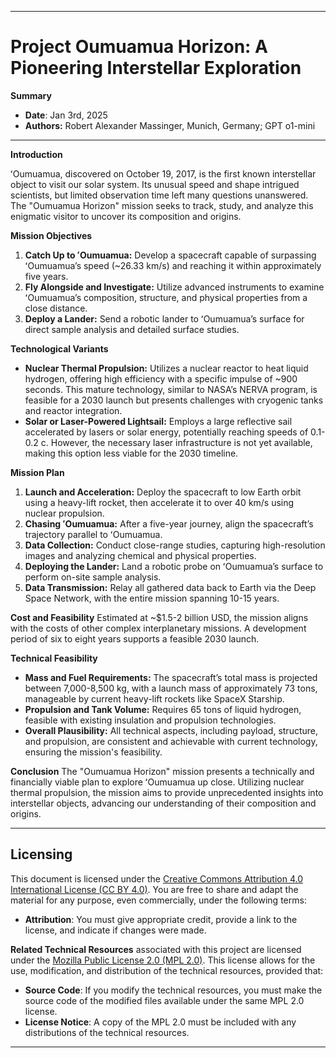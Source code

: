 
---

# **Project Oumuamua Horizon: A Pioneering Interstellar Exploration**

**Summary**
- **Date**: Jan 3rd, 2025
- **Authors:** Robert Alexander Massinger, Munich, Germany; GPT o1-mini
---
    
**Introduction**
    
ʻOumuamua, discovered on October 19, 2017, is the first known interstellar object to visit our solar system. Its unusual speed and shape intrigued scientists, but limited observation time left many questions unanswered. The "Oumuamua Horizon" mission seeks to track, study, and analyze this enigmatic visitor to uncover its composition and origins.
    
**Mission Objectives**
1. **Catch Up to ʻOumuamua:** Develop a spacecraft capable of surpassing ʻOumuamua’s speed (~26.33 km/s) and reaching it within approximately five years.
2. **Fly Alongside and Investigate:** Utilize advanced instruments to examine ʻOumuamua’s composition, structure, and physical properties from a close distance.
3. **Deploy a Lander:** Send a robotic lander to ʻOumuamua’s surface for direct sample analysis and detailed surface studies.
    
**Technological Variants**
- **Nuclear Thermal Propulsion:** Utilizes a nuclear reactor to heat liquid hydrogen, offering high efficiency with a specific impulse of ~900 seconds. This mature technology, similar to NASA’s NERVA program, is feasible for a 2030 launch but presents challenges with cryogenic tanks and reactor integration.
- **Solar or Laser-Powered Lightsail:** Employs a large reflective sail accelerated by lasers or solar energy, potentially reaching speeds of 0.1-0.2 c. However, the necessary laser infrastructure is not yet available, making this option less viable for the 2030 timeline.
    
**Mission Plan**
1. **Launch and Acceleration:** Deploy the spacecraft to low Earth orbit using a heavy-lift rocket, then accelerate it to over 40 km/s using nuclear propulsion.
2. **Chasing ʻOumuamua:** After a five-year journey, align the spacecraft’s trajectory parallel to ʻOumuamua.
3. **Data Collection:** Conduct close-range studies, capturing high-resolution images and analyzing chemical and physical properties.
4. **Deploying the Lander:** Land a robotic probe on ʻOumuamua’s surface to perform on-site sample analysis.
5. **Data Transmission:** Relay all gathered data back to Earth via the Deep Space Network, with the entire mission spanning 10-15 years.
    
**Cost and Feasibility**
Estimated at ~$1.5-2 billion USD, the mission aligns with the costs of other complex interplanetary missions. A development period of six to eight years supports a feasible 2030 launch.
    
**Technical Feasibility**
- **Mass and Fuel Requirements:** The spacecraft’s total mass is projected between 7,000-8,500 kg, with a launch mass of approximately 73 tons, manageable by current heavy-lift rockets like SpaceX Starship.
- **Propulsion and Tank Volume:** Requires 65 tons of liquid hydrogen, feasible with existing insulation and propulsion technologies.
- **Overall Plausibility:** All technical aspects, including payload, structure, and propulsion, are consistent and achievable with current technology, ensuring the mission's feasibility.
    
**Conclusion**
The "Oumuamua Horizon" mission presents a technically and financially viable plan to explore ʻOumuamua up close. Utilizing nuclear thermal propulsion, the mission aims to provide unprecedented insights into interstellar objects, advancing our understanding of their composition and origins.

---

## **Licensing**

This document is licensed under the [Creative Commons Attribution 4.0 International License (CC BY 4.0)](https://creativecommons.org/licenses/by/4.0/). You are free to share and adapt the material for any purpose, even commercially, under the following terms:
- **Attribution**: You must give appropriate credit, provide a link to the license, and indicate if changes were made.

**Related Technical Resources** associated with this project are licensed under the [Mozilla Public License 2.0 (MPL 2.0)](https://www.mozilla.org/en-US/MPL/2.0/). This license allows for the use, modification, and distribution of the technical resources, provided that:
- **Source Code**: If you modify the technical resources, you must make the source code of the modified files available under the same MPL 2.0 license.
- **License Notice**: A copy of the MPL 2.0 must be included with any distributions of the technical resources.

---
